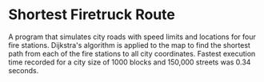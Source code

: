 # Shortest Firetruck Route

A program that simulates city roads with speed limits and locations for four fire stations. Dijkstra's algorithm is applied to the map to find the shortest path from each of the fire stations to all city coordinates. Fastest execution time recorded for a city size of 1000 blocks and 150,000 streets was 0.34 seconds.
